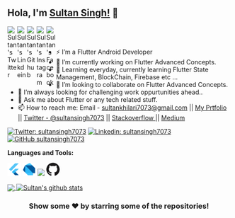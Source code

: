 ## Hola, I'm [Sultan Singh!](https://my-portfolio-2b251.web.app/) 👋


<a href="https://twitter.com/sultansingh7073">
  <img align="left" alt="Sultan's Twitter" width="22px" src="https://cdn.jsdelivr.net/npm/simple-icons@v3/icons/twitter.svg" />
</a>
<a href="https://linkedin.com/in/sultansingh7073">
  <img align="left" alt="Sultan's Linkdein" width="22px" src="https://cdn.jsdelivr.net/npm/simple-icons@v3/icons/linkedin.svg" />
</a>
<a href="https://github.com/sultansingh7073">
  <img align="left" alt="Sultan's Github" width="22px" src="https://cdn.jsdelivr.net/npm/simple-icons@v3/icons/github.svg" />
</a>
<a href="https://instagram.com/sultansingh7073/">
  <img align="left" alt="Sultan's Instagram" width="22px" src="https://cdn.jsdelivr.net/npm/simple-icons@v3/icons/instagram.svg" />
</a>
<a href="https://www.facebook.com/sultansingh7073/">
  <img align="left" alt="Sultan's Facebook" width="22px" src="https://cdn.jsdelivr.net/npm/simple-icons@v3/icons/facebook.svg" />
</a>

<br/>
<br/>


- ⚡  I’m a Flutter Android Developer
- 🔭 I’m currently working on Flutter Advanced Concepts.
- 🌱 Learning everyday, currently learning Flutter State Management, BlockChain, Firebase etc ...
- 👯 I’m looking to collaborate on Flutter Advanced Concepts.
- 🤔 I’m always looking for challenging work oppurtunities ahead..
- 💬 Ask me about Flutter or any tech related stuff.
- 📫 How to reach me:  Email - sultankhilari7073@gmail.com  ||  [My Prtfolio](https://my-portfolio-2b251.web.app/)  ||  [Twitter - @sultansingh7073](https://twitter.com/sultansingh7073)  ||  [Stackoverflow ](https://stackoverflow.com/users/15833011/sultan-singh)  ||  [Medium ](https://medium.com/@sultansingh7073) 


[![Twitter: sultansingh7073](https://img.shields.io/twitter/follow/sultansingh7073?style=social)](https://twitter.com/sultansingh7073)
[![Linkedin: sultansingh7073](https://img.shields.io/badge/-sultansingh7073-blue?style=flat-square&logo=Linkedin&logoColor=white&link=https://www.linkedin.com/in/sultansingh7073/)](https://www.linkedin.com/in/sultansingh7073/)
[![GitHub sultansingh7073](https://img.shields.io/github/followers/sultansingh7073?label=follow&style=social)](https://github.com/sultansingh7073)


**Languages and Tools:**  

<code><img height="30" src="https://raw.githubusercontent.com/github/explore/80688e429a7d4ef2fca1e82350fe8e3517d3494d/topics/flutter/flutter.png"></code>
<code><img height="30" src="https://raw.githubusercontent.com/github/explore/80688e429a7d4ef2fca1e82350fe8e3517d3494d/topics/dart/dart.png"></code>
<code><img height="30" src="https://images.g2crowd.com/uploads/product/image/large_detail/large_detail_0016c93c710cf35990b999cba3a59bae/firebase.png"></code>
<code><img height="30" src="https://raw.githubusercontent.com/github/explore/78df643247d429f6cc873026c0622819ad797942/topics/github/github.png"></code>  


<a href="https://github.com/sultansingh7073">
  <img align="center" src="https://github-readme-stats.vercel.app/api/top-langs/?username=sultansingh7073&theme=light&hide_langs_below=1" />
</a>
<a href="https://github.com/sultansingh7073">
 <img align="center" src="https://github-readme-stats.vercel.app/api?username=sultansingh7073&show_icons=true&theme=light&line_height=27" alt="Sultan's github stats"/>
</a>

<div align="center">

### Show some ❤️ by starring some of the repositories!

</div>
